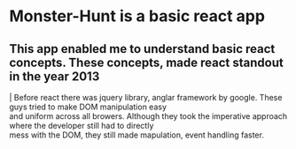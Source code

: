 # Monster-Hunt is a basic react app

## This app enabled me to understand basic react concepts. These concepts, made react standout in the year 2013 <br/>
|  Before react there was jquery library, anglar framework by google. These guys tried to make DOM manipulation easy <br/>and 
uniform across all browers. Although they took the imperative approach where the developer still had to directly <br/>mess 
with the DOM, they still made mapulation, event handling faster.
